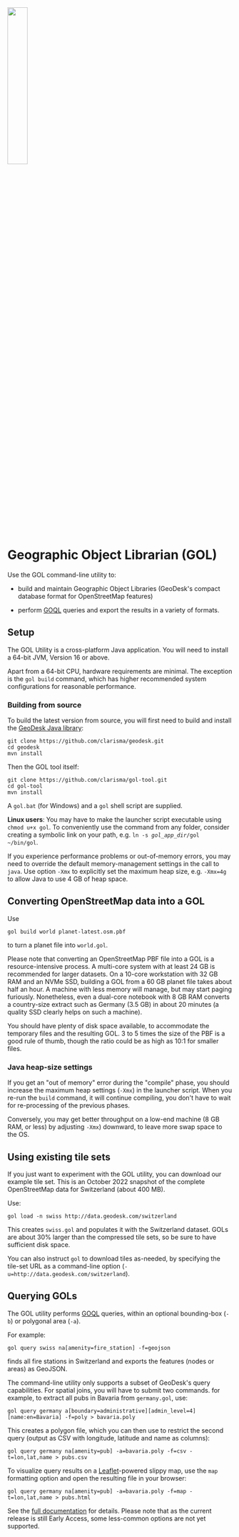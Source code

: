 <img src="https://docs.geodesk.com/img/logo2.png" width="30%">

# Geographic Object Librarian (GOL)

Use the GOL command-line utility to:

- build and maintain Geographic Object Libraries (GeoDesk's compact database format for OpenStreetMap features)
 
- perform [GOQL](http://docs.geodesk.com/goql) queries and export the results in a variety of formats.

## Setup

The GOL Utility is a cross-platform Java application. You will need to install a 64-bit JVM, Version 16 or above.

Apart from a 64-bit CPU, hardware requirements are minimal. The exception is the `gol build` command, which has higher recommended system configurations for reasonable performance.

### Building from source

To build the latest version from source, you will first need to build and install the [GeoDesk Java library](http://www.github.com/clarisma/geodesk):

```
git clone https://github.com/clarisma/geodesk.git
cd geodesk
mvn install
```

Then the GOL tool itself:

```
git clone https://github.com/clarisma/gol-tool.git
cd gol-tool
mvn install
```

A `gol.bat` (for Windows) and a `gol` shell script are supplied.

**Linux users**: You may have to make the launcher script executable using `chmod u+x gol`. To conveniently use the command from any folder, consider creating a symbolic link on your path, e.g. <code>ln -s <i>gol_app_dir</i>/gol ~/bin/gol</code>.

If you experience performance problems or out-of-memory errors, you may need to override the default memory-management settings in the call to `java`. Use option `-Xmx` to explicitly set the maximum heap size, e.g. `-Xmx=4g` to allow Java to use 4 GB of heap space. 

## Converting OpenStreetMap data into a GOL

Use

```
gol build world planet-latest.osm.pbf  
```

to turn a planet file into `world.gol`.

Please note that converting an OpenStreetMap PBF file into a GOL is a resource-intensive process. A multi-core system with at least 24 GB is recommended for larger datasets. On a 10-core workstation with 32 GB RAM and an NVMe SSD, building a GOL from a 60 GB planet file takes about half an hour. A machine with less memory will manage, but may start paging furiously. Nonetheless, even a dual-core notebook with 8 GB RAM converts a country-size extract such as Germany (3.5 GB) in about 20 minutes (a quality SSD clearly helps on such a machine).

You should have plenty of disk space available, to accommodate the temporary files and the resulting GOL. 3 to 5 times the size of the PBF is a good rule of thumb, though the ratio could be as high as 10:1 for smaller files.

### Java heap-size settings

If you get an "out of memory" error during the "compile" phase, you should increase the maximum heap settings (`-Xmx`) in the launcher script. When you re-run the `build` command, it will continue compiling, you don't have to wait for re-processing of the previous phases.

Conversely, you may get better throughput on a low-end machine (8 GB RAM, or less) by adjusting `-Xmx`) downward, to leave more swap space to the OS. 

## Using existing tile sets

If you just want to experiment with the GOL utility, you can download our example tile set. This is an October 2022 snapshot of the complete OpenStreetMap data for Switzerland (about 400 MB).

Use:

```
gol load -n swiss http://data.geodesk.com/switzerland
```

This creates `swiss.gol` and populates it with the Switzerland dataset. GOLs are about 30% larger than the compressed tile sets, so be sure to have sufficient disk space.

You can also instruct `gol` to download tiles as-needed, by specifying the tile-set URL as a command-line option (`-u=http://data.geodesk.com/switzerland`).

## Querying GOLs

The GOL utility performs [GOQL](http://docs.geodesk.com/goql) queries, within an optional bounding-box (`-b`) or polygonal area (`-a`).

For example:

```
gol query swiss na[amenity=fire_station] -f=geojson
```

finds all fire stations in Switzerland and exports the features (nodes or areas) as GeoJSON.

The command-line utility only supports a subset of GeoDesk's query capabilities. For spatial joins, you will have to submit two commands. for example, to extract all pubs in Bavaria from `germany.gol`, use:

```
gol query germany a[boundary=administrative][admin_level=4][name:en=Bavaria] -f=poly > bavaria.poly
```

This creates a polygon file, which you can then use to restrict the second query (output as CSV with longitude, latitude and name as columns):

```
gol query germany na[amenity=pub] -a=bavaria.poly -f=csv -t=lon,lat,name > pubs.csv
```

To visualize query results on a [Leaflet](http://www.leafletjs.com)-powered slippy map, use the `map` formatting option and open the resulting file in your browser:

```
gol query germany na[amenity=pub] -a=bavaria.poly -f=map -t=lon,lat,name > pubs.html
```


See the [full documentation](http://docs.geodesk.com/gol/query) for details. Please note that as the current release is still Early Access, some less-common options are not yet supported.

